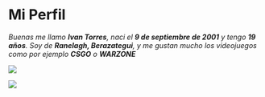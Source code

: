 # Mi Perfil

*Buenas me llamo **Ivan Torres**, naci el **9 de septiembre de 2001** y tengo **19 años**. Soy de **Ranelagh, Berazategui**, y me gustan mucho los videojuegos como por ejemplo **CSGO** o **WARZONE***

![](https://i.imgur.com/4CDeU.gif/) 

![](https://2.bp.blogspot.com/-KVR9o7mclUE/WKh5kz21P-I/AAAAAAAABAQ/YaPC37qfIbMujQcAK8dfmqg_UJaJ41mdgCLcB/s1600/csgo%2Bgif%2B9.gif)
